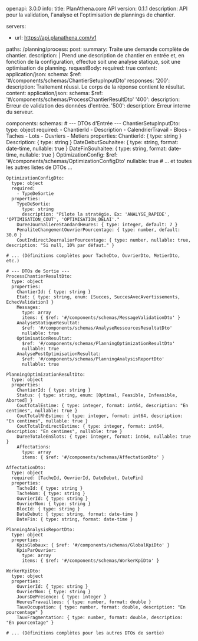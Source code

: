 openapi: 3.0.0
info:
  title: PlanAthena.core API
  version: 0.1.1
  description: API pour la validation, l'analyse et l'optimisation de plannings de chantier.

servers:
  - url: https://api.planathena.com/v1

paths:
  /planning/process:
    post:
      summary: Traite une demande complète de chantier.
      description: |
        Prend une description de chantier en entrée et, en fonction de la configuration, 
        effectue soit une analyse statique, soit une optimisation de planning.
      requestBody:
        required: true
        content:
          application/json:
            schema:
              $ref: '#/components/schemas/ChantierSetupInputDto'
      responses:
        '200':
          description: Traitement réussi. Le corps de la réponse contient le résultat.
          content:
            application/json:
              schema:
                $ref: '#/components/schemas/ProcessChantierResultDto'
        '400':
          description: Erreur de validation des données d'entrée.
        '500':
          description: Erreur interne du serveur.

components:
  schemas:
    # --- DTOs d'Entrée ---
    ChantierSetupInputDto:
      type: object
      required:
        - ChantierId
        - Description
        - CalendrierTravail
        - Blocs
        - Taches
        - Lots
        - Ouvriers
        - Metiers
      properties:
        ChantierId: { type: string }
        Description: { type: string }
        DateDebutSouhaitee: { type: string, format: date-time, nullable: true }
        DateFinSouhaitee: { type: string, format: date-time, nullable: true }
        OptimizationConfig:
          $ref: '#/components/schemas/OptimizationConfigDto'
          nullable: true
        # ... et toutes les autres listes de DTOs ...

    OptimizationConfigDto:
      type: object
      required:
        - TypeDeSortie
      properties:
        TypeDeSortie:
          type: string
          description: "Pilote la stratégie. Ex: 'ANALYSE_RAPIDE', 'OPTIMISATION_COUT', 'OPTIMISATION_DELAI'."
        DureeJournaliereStandardHeures: { type: integer, default: 7 }
        PenaliteChangementOuvrierPourcentage: { type: number, default: 30.0 }
        CoutIndirectJournalierPourcentage: { type: number, nullable: true, description: "Si null, 10% par défaut." }

    # ... (Définitions complètes pour TacheDto, OuvrierDto, MetierDto, etc.)

    # --- DTOs de Sortie ---
    ProcessChantierResultDto:
      type: object
      properties:
        ChantierId: { type: string }
        Etat: { type: string, enum: [Succes, SuccesAvecAvertissements, EchecValidation] }
        Messages:
          type: array
          items: { $ref: '#/components/schemas/MessageValidationDto' }
        AnalyseStatiqueResultat:
          $ref: '#/components/schemas/AnalyseRessourcesResultatDto'
          nullable: true
        OptimisationResultat:
          $ref: '#/components/schemas/PlanningOptimizationResultDto'
          nullable: true
        AnalysePostOptimisationResultat:
          $ref: '#/components/schemas/PlanningAnalysisReportDto'
          nullable: true

    PlanningOptimizationResultDto:
      type: object
      properties:
        ChantierId: { type: string }
        Status: { type: string, enum: [Optimal, Feasible, Infeasible, Aborted] }
        CoutTotalEstime: { type: integer, format: int64, description: "En centimes", nullable: true }
        CoutTotalRhEstime: { type: integer, format: int64, description: "En centimes", nullable: true }
        CoutTotalIndirectEstime: { type: integer, format: int64, description: "En centimes", nullable: true }
        DureeTotaleEnSlots: { type: integer, format: int64, nullable: true }
        Affectations:
          type: array
          items: { $ref: '#/components/schemas/AffectationDto' }

    AffectationDto:
      type: object
      required: [TacheId, OuvrierId, DateDebut, DateFin]
      properties:
        TacheId: { type: string }
        TacheNom: { type: string }
        OuvrierId: { type: string }
        OuvrierNom: { type: string }
        BlocId: { type: string }
        DateDebut: { type: string, format: date-time }
        DateFin: { type: string, format: date-time }

    PlanningAnalysisReportDto:
      type: object
      properties:
        KpisGlobaux: { $ref: '#/components/schemas/GlobalKpiDto' }
        KpisParOuvrier:
          type: array
          items: { $ref: '#/components/schemas/WorkerKpiDto' }

    WorkerKpiDto:
      type: object
      properties:
        OuvrierId: { type: string }
        OuvrierNom: { type: string }
        JoursDePresence: { type: integer }
        HeuresTravaillees: { type: number, format: double }
        TauxOccupation: { type: number, format: double, description: "En pourcentage" }
        TauxFragmentation: { type: number, format: double, description: "En pourcentage" }
    
    # ... (Définitions complètes pour les autres DTOs de sortie)
